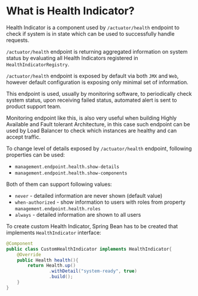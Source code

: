 # What is Health Indicator?
Health Indicator is a component used by ```/actuator/health``` endpoint to check if system is in state which can be used 
to successfully handle requests.

```/actuator/health``` endpoint is returning aggregated information on system status by evaluating all Health Indicators
registered in ```HealthIndicatorRegistry```.

```/actuator/health``` endpoint is exposed by default via both ```JMX``` and ```Web```, however default configuration 
is exposing only minimal set of information.

This endpoint is used, usually by monitoring software, to periodically check system status, upon receiving failed status,
automated alert is sent to product support team.


Monitoring endpoint like this, is also very useful when building Highly Available and Fault tolerant Architecture, in this case
such endpoint can be used by Load Balancer to check which instances are healthy and can accept traffic.

To change level of details exposed by ```/actuator/health``` endpoint, following properties can be used:
- ```management.endpoint.health.show-details```
- ```management.endpoint.health.show-components```

Both of them can support following values:
- ```never``` - detailed information are never shown (default value)
- ```when-authorized``` - show information to users with roles from property
```management.endpoint.health.roles```
- ```always``` - detailed information are shown to all users

To create custom Health Indicator, Spring Bean has to be created that implements ```HealthIndicator``` interface:
```java
@Component
public class CustomHealthIndicator implements HealthIndicator{
    @Override
    public Health health(){
        return Health.up()
                .withDetail("system-ready", true)
                .build();
    }
}
```


